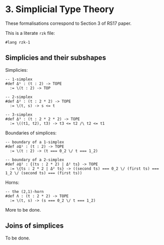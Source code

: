# 3. Simplicial Type Theory

These formalisations correspond to Section 3 of RS17 paper.

This is a literate `rzk` file:

```rzk
#lang rzk-1
```

## Simplicies and their subshapes

Simplicies:

```rzk
-- 1-simplex
#def Δ¹ : (t : 2) -> TOPE
  := \(t : 2) -> TOP

-- 2-simplex
#def Δ² : (t : 2 * 2) -> TOPE
  := \(t, s) -> s <= t

-- 3-simplex
#def Δ³ : (t : 2 * 2 * 2) -> TOPE
  := \((t1, t2), t3) -> t3 <= t2 /\ t2 <= t1
```

Boundaries of simplices:

```rzk
-- boundary of a 1-simplex
#def ∂Δ¹ : (t : 2) -> TOPE
  := \(t : 2) -> (t === 0_2 \/ t === 1_2)

-- boundary of a 2-simplex
#def ∂Δ² : {(ts : 2 * 2) | Δ² ts} -> TOPE
  := \{ts : 2 * 2 | Δ² ts} -> ((second ts) === 0_2 \/ (first ts) === 1_2 \/ (second ts) === (first ts))
```

Horns:

```rzk
-- the (2,1)-horn
#def Λ : (t : 2 * 2) -> TOPE
  := \(t, s) -> (s === 0_2 \/ t === 1_2)
```

More to be done.

## Joins of simplices

To be done.